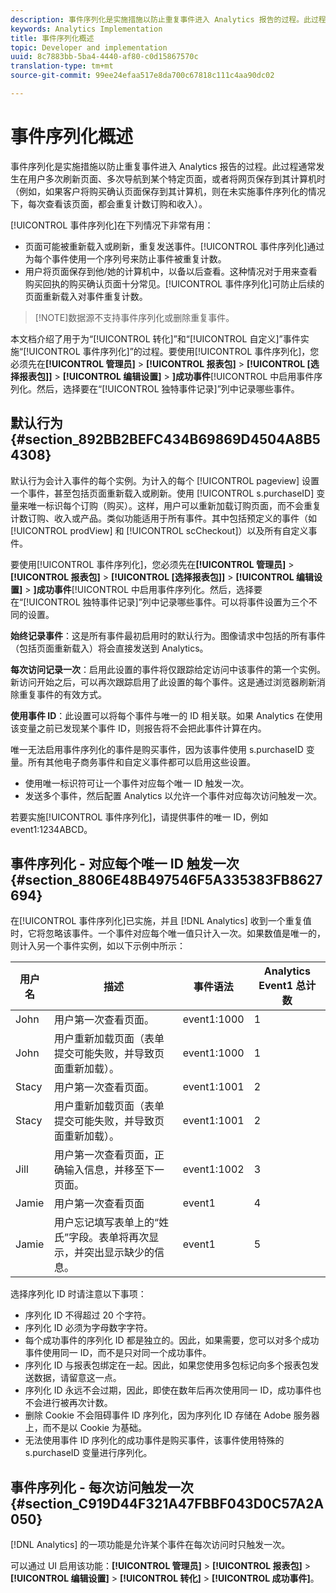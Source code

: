 ```yaml
---
description: 事件序列化是实施措施以防止重复事件进入 Analytics 报告的过程。此过程通常发生在用户多次刷新页面、多次导航到某个特定页面，或者将网页保存到其计算机时（例如，如果客户将购买确认页面保存到其计算机，则在未实施事件序列化的情况下，每次查看该页面，都会重复计数订购和收入）。
keywords: Analytics Implementation
title: 事件序列化概述
topic: Developer and implementation
uuid: 8c7883bb-5ba4-4440-af80-c0d15867570c
translation-type: tm+mt
source-git-commit: 99ee24efaa517e8da700c67818c111c4aa90dc02

---
```



# 事件序列化概述

事件序列化是实施措施以防止重复事件进入 Analytics 报告的过程。此过程通常发生在用户多次刷新页面、多次导航到某个特定页面，或者将网页保存到其计算机时（例如，如果客户将购买确认页面保存到其计算机，则在未实施事件序列化的情况下，每次查看该页面，都会重复计数订购和收入）。

[!UICONTROL 事件序列化]在下列情况下非常有用：

* 页面可能被重新载入或刷新，重复发送事件。[!UICONTROL 事件序列化]通过为每个事件使用一个序列号来防止事件被重复计数。
* 用户将页面保存到他/她的计算机中，以备以后查看。这种情况对于用来查看购买回执的购买确认页面十分常见。[!UICONTROL 事件序列化]可防止后续的页面重新载入对事件重复计数。

> [!NOTE]数据源不支持事件序列化或删除重复事件。

本文档介绍了用于为“[!UICONTROL 转化]”和“[!UICONTROL 自定义]”事件实施“[!UICONTROL 事件序列化]”的过程。要使用[!UICONTROL 事件序列化]，您必须先在&#x200B;**[!UICONTROL 管理员]** &gt; **[!UICONTROL 报表包]** &gt; **[!UICONTROL [选择报表包]]** &gt; **[!UICONTROL 编辑设置]** &gt; **]成功事件**[!UICONTROL 中启用事件序列化。然后，选择要在“[!UICONTROL 独特事件记录]”列中记录哪些事件。

## 默认行为 {#section_892BB2BEFC434B69869D4504A8B54308}

默认行为会计入事件的每个实例。为计入的每个 [!UICONTROL pageview] 设置一个事件，甚至包括页面重新载入或刷新。使用 [!UICONTROL s.purchaseID] 变量来唯一标识每个订购（购买）。这样，用户可以重新加载订购页面，而不会重复计数订购、收入或产品。类似功能适用于所有事件。其中包括预定义的事件（如 [!UICONTROL prodView] 和 [!UICONTROL scCheckout]）以及所有自定义事件。

<!-- 

event_serialization_impl.xml

 -->

要使用[!UICONTROL 事件序列化]，您必须先在&#x200B;**[!UICONTROL 管理员]** &gt; **[!UICONTROL 报表包]** &gt; **[!UICONTROL [选择报表包]]** &gt; **[!UICONTROL 编辑设置]** &gt; **]成功事件**[!UICONTROL 中启用事件序列化。然后，选择要在“[!UICONTROL 独特事件记录]”列中记录哪些事件。可以将事件设置为三个不同的设置。

**始终记录事件**：这是所有事件最初启用时的默认行为。图像请求中包括的所有事件（包括页面重新载入）将会直接发送到 Analytics。

**每次访问记录一次**：启用此设置的事件将仅跟踪给定访问中该事件的第一个实例。新访问开始之后，可以再次跟踪启用了此设置的每个事件。这是通过浏览器刷新消除重复事件的有效方式。

**使用事件 ID**：此设置可以将每个事件与唯一的 ID 相关联。如果 Analytics 在使用该变量之前已发现某个事件 ID，则报告将不会把此事件计算在内。

唯一无法启用事件序列化的事件是购买事件，因为该事件使用 s.purchaseID 变量。所有其他电子商务事件和自定义事件都可以启用这些设置。

* 使用唯一标识符可让一个事件对应每个唯一 ID 触发一次。
* 发送多个事件，然后配置 Analytics 以允许一个事件对应每次访问触发一次。

若要实施[!UICONTROL 事件序列化]，请提供事件的唯一 ID，例如 event1:1234ABCD。

## 事件序列化 - 对应每个唯一 ID 触发一次 {#section_8806E48B497546F5A335383FB8627694}

在[!UICONTROL 事件序列化]已实施，并且 [!DNL Analytics] 收到一个重复值时，它将忽略该事件。一个事件对应每个唯一值只计入一次。如果数值是唯一的，则计入另一个事件实例，如以下示例中所示：

| 用户名 | 描述 | 事件语法 | Analytics Event1 总计数 |
|---|---|---|---|
| John | 用户第一次查看页面。 | event1:1000 | 1 |
| John | 用户重新加载页面（表单提交可能失败，并导致页面重新加载）。 | event1:1000 | 1 |
| Stacy | 用户第一次查看页面。 | event1:1001 | 2 |
| Stacy | 用户重新加载页面（表单提交可能失败，并导致页面重新加载）。 | event1:1001 | 2 |
| Jill | 用户第一次查看页面，正确输入信息，并移至下一页面。 | event1:1002 | 3 |
| Jamie | 用户第一次查看页面 | event1 | 4 |
| Jamie | 用户忘记填写表单上的“姓氏”字段。表单将再次显示，并突出显示缺少的信息。 | event1 | 5 |

选择序列化 ID 时请注意以下事项：

* 序列化 ID 不得超过 20 个字符。
* 序列化 ID 必须为字母数字字符。
* 每个成功事件的序列化 ID 都是独立的。因此，如果需要，您可以对多个成功事件使用同一 ID，而不是只对同一个成功事件。
* 序列化 ID 与报表包绑定在一起。因此，如果您使用多包标记向多个报表包发送数据，请留意这一点。
* 序列化 ID 永远不会过期，因此，即使在数年后再次使用同一 ID，成功事件也不会进行被再次计数。
* 删除 Cookie 不会阻碍事件 ID 序列化，因为序列化 ID 存储在 Adobe 服务器上，而不是以 Cookie 为基础。
* 无法使用事件 ID 序列化的成功事件是购买事件，该事件使用特殊的 s.purchaseID 变量进行序列化。

## 事件序列化 - 每次访问触发一次 {#section_C919D44F321A47FBBF043D0C57A2A050}

[!DNL Analytics] 的一项功能是允许某个事件在每次访问时只触发一次。

可以通过 UI 启用该功能：**[!UICONTROL 管理员]** &gt; **[!UICONTROL 报表包]** &gt; **[!UICONTROL 编辑设置]** &gt; **[!UICONTROL 转化]** &gt; **[!UICONTROL 成功事件]**。
